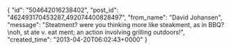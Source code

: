 {
   "id": "504642016238402",
   "post_id": "462493170453287_492074400828497",
   "from_name": "David Johansen",
   "message": "Steatment? were you thinking more like steakment, as in BBQ? \noh, st ate v. eat ment; an action involving grilling outdoors!",
   "created_time": "2013-04-20T06:02:43+0000"
 }

